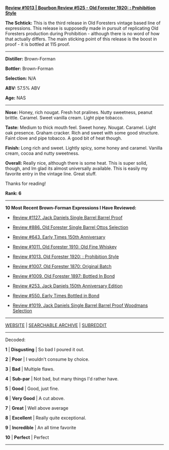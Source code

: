 
[**Review #1013 | Bourbon Review #525 - Old Forester 1920: : Prohibition Style**]( https://t8ke.review/review-1013-old-forester-1920-prohibition-style/)

**The Schtick:** This is the third release in Old Foresters vintage based line of expressions. This release is supposedly made in pursuit of replicating Old Foresters production during Prohibition - although there is no word of how that actually differs. The main sticking point of this release is the boost in proof - it is bottled at 115 proof. 

-----

**Distiller:** Brown-Forman

**Bottler:** Brown-Forman

**Selection:** N/A

**ABV:** 57.5% ABV

**Age:** NAS 

-----

**Nose:**  Honey, rich nougat. Fresh hot pralines. Nutty sweetness, peanut brittle. Caramel. Sweet vanilla cream. Light pipe tobacco.  

**Taste:** Medium to thick mouth feel. Sweet honey. Nougat. Caramel. Light oak presence. Graham cracker. Rich and sweet with some good structure. Faint clove and pipe tobacco. A good bit of heat though.

**Finish:** Long rich and sweet. Lightly spicy, some honey and caramel. Vanilla cream, cocoa and nutty sweetness. 

**Overall:** Really nice, although there is some heat. This is super solid, though, and Im glad its almost universally available. This is easily my favorite entry in the vintage line. Great stuff.

Thanks for reading!

**Rank: 6**

----- 

**10 Most Recent Brown-Forman Expressions I Have Reviewed:** 

- [Review #1127. Jack Daniels Single Barrel Barrel Proof]( https://t8ke.review/review-1127-jack-daniels-single-barrel-barrel-proof/) 

- [Review #886. Old Forester Single Barrel Ottos Selection]( https://t8ke.review/review-886-old-forester-single-barrel-ottos-selection/) 

- [Review #643. Early Times 150th Anniversary]( https://t8ke.review/review-643-early-times-150th-anniversary/) 

- [Review #1011. Old Forester 1910: Old Fine Whiskey]( https://t8ke.review/review-1011-old-forester-1910-old-fine-whiskey/) 

- [Review #1013. Old Forester 1920: : Prohibition Style]( https://t8ke.review/review-1013-old-forester-1920-prohibition-style/) 

- [Review #1007. Old Forester 1870: Original Batch]( https://t8ke.review/review-1007-old-forester-1870-original-batch/) 

- [Review #1009. Old Forester 1897: Bottled In Bond]( https://t8ke.review/review-1009-old-forester-1897-bottled-in-bond/) 

- [Review #253. Jack Daniels 150th Anniversary Edition]( https://t8ke.review/review-253-jack-daniels-150th-anniversary-release/) 

- [Review #550. Early Times Bottled in Bond]( https://t8ke.review/review-550-early-times-bib/) 

- [Review #1019. Jack Daniels Single Barrel Barrel Proof Woodmans Selection]( https://t8ke.review/review-1019-jack-daniels-single-barrel-barrel-proof-bourbon-woodmans-selection/) 

-----

[WEBSITE](https://t8ke.review) | [SEARCHABLE ARCHIVE](https://t8ke.review/review-archive/) | [SUBREDDIT](https://reddit.com/r/t8kereviews)

-----

Decoded:

**1** | **Disgusting** | So bad I poured it out.

**2** | **Poor** | I wouldn't consume by choice.

**3** | **Bad** | Multiple flaws.

**4** | **Sub-par** | Not bad, but many things I'd rather have.

**5** | **Good** | Good, just fine.

**6** | **Very Good** | A cut above.

**7** | **Great** | Well above average

**8** | **Excellent** | Really quite exceptional.

**9** | **Incredible** | An all time favorite

**10** | **Perfect** | Perfect

----

